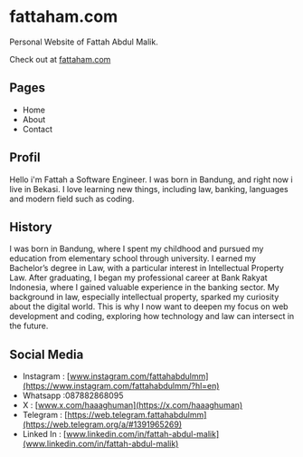 # fattaham.com

Personal Website of Fattah Abdul Malik.

Check out at [fattaham.com](https://fattaham.com)

## Pages

- Home
- About
- Contact

## Profil

Hello i'm Fattah a Software Engineer. I was born in Bandung, and right now i live in Bekasi. I love learning new things, including law, banking, languages and modern field such as coding. 

## History

I was born in Bandung, where I spent my childhood and pursued my education from elementary school through university. I earned my Bachelor’s degree in Law, with a particular interest in Intellectual Property Law. 
After graduating, I began my professional career at Bank Rakyat Indonesia, where I gained valuable experience in the banking sector. My background in law, especially intellectual property, sparked my curiosity about the digital world. This is why I now want to deepen my focus on web development and coding, exploring how technology and law can intersect in the future.

## Social Media

- Instagram : [www.instagram.com/fattahabdulmm](https://www.instagram.com/fattahabdulmm/?hl=en)
- Whatsapp :087882868095
- X : [www.x.com/haaaghuman](https://x.com/haaaghuman)
- Telegram : [https://web.telegram.fattahabdulmm](https://web.telegram.org/a/#1391965269)
- Linked In : [www.linkedin.com/in/fattah-abdul-malik](www.linkedin.com/in/fattah-abdul-malik)



